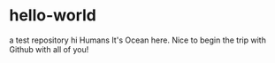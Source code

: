 # hello-world
a test repository
hi Humans
It's Ocean here. Nice to begin the trip with Github with all of you!
